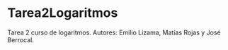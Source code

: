 # Tarea2Logaritmos
Tarea 2 curso de logaritmos. Autores: Emilio Lizama, Matías Rojas y José Berrocal.
